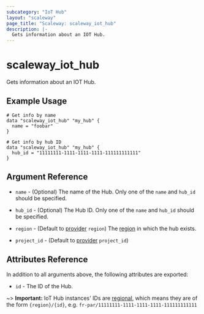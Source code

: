 ```yaml
---
subcategory: "IoT Hub"
layout: "scaleway"
page_title: "Scaleway: scaleway_iot_hub"
description: |-
  Gets information about an IOT Hub.
---
```


# scaleway_iot_hub

Gets information about an IOT Hub.

## Example Usage

```hcl
# Get info by name
data "scaleway_iot_hub" "my_hub" {
  name = "foobar"
}

# Get info by hub ID
data "scaleway_iot_hub" "my_hub" {
  hub_id = "11111111-1111-1111-1111-111111111111"
}

```

## Argument Reference

- `name` - (Optional) The name of the Hub.
  Only one of the `name` and `hub_id` should be specified.

- `hub_id` - (Optional) The Hub ID.
  Only one of the `name` and `hub_id` should be specified.

- `region` - (Default to [provider](../index.md) `region`) The [region](../guides/regions_and_zones.md#zones) in which the hub exists.

- `project_id` - (Default to [provider](../index.md) `project_id`)

## Attributes Reference

In addition to all arguments above, the following attributes are exported:

- `id` - The ID of the Hub.

~> **Important:** IoT Hub instances' IDs are [regional](../guides/regions_and_zones.md#resource-ids), which means they are of the form `{region}/{id}`, e.g. `fr-par/11111111-1111-1111-1111-111111111111`
